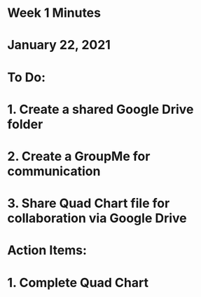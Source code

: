 # Week 1 Minutes
# January 22, 2021

# To Do:
# 1. Create a shared Google Drive folder
# 2. Create a GroupMe for communication
# 3. Share Quad Chart file for collaboration via Google Drive

# Action Items:
# 1. Complete Quad Chart
